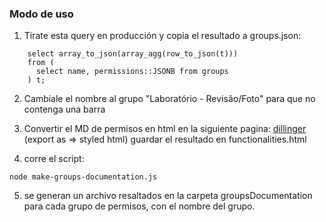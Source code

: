### Modo de uso

1. Tirate esta query en producción y copia el resultado a groups.json:

```
    select array_to_json(array_agg(row_to_json(t)))
    from (
      select name, permissions::JSONB from groups
    ) t;
```

2. Cambiale el nombre al grupo "Laboratório - Revisão/Foto" para que no contenga una barra

3. Convertir el MD de permisos en html en la siguiente pagina:
[dillinger](http://dillinger.io/)
(export as => styled html)
guardar el resultado en functionalities.html


4. corre el script:

```node make-groups-documentation.js```


5. se generan un archivo resaltados en la carpeta groupsDocumentation para cada grupo de permisos, con el nombre del grupo.
